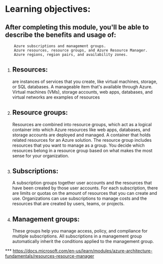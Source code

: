 # Learning objectives:

   ## After completing this module, you'll be able to describe the benefits and usage of:

        Azure subscriptions and management groups.
        Azure resources, resource groups, and Azure Resource Manager.
        Azure regions, region pairs, and availability zones.


1. ## Resources: 
    are instances of services that    you    create, like virtual machines, storage, or SQL databases.
    A manageable item that's available through Azure. Virtual machines (VMs), storage accounts, web apps, databases, and virtual networks are examples of resources
2. ## Resource groups: 
    Resources are combined into resource groups, which act as a logical container into which Azure resources like web apps, databases, and storage accounts are deployed and managed.
    A container that holds related resources for an Azure solution. The resource group includes resources that you want to manage as a group. You decide which resources belong in a resource group based on what makes the most sense for your organization.
3. ## Subscriptions: 
    A subscription groups together user accounts and the resources that have been created by those user accounts. For each subscription, there are limits or quotas on the amount of resources that you can create and use. Organizations can use subscriptions to manage costs and the resources that are created by users, teams, or projects.
4. ## Management groups:
     These groups help you manage access, policy, and compliance for multiple subscriptions. All subscriptions in a management group automatically inherit the conditions applied to the management group.



*** https://docs.microsoft.com/en-us/learn/modules/azure-architecture-fundamentals/resources-resource-manager